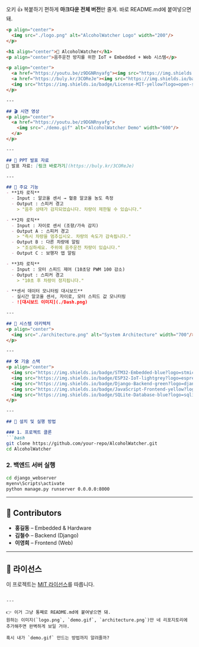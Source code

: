 오키 👍 복붙하기 편하게 **마크다운 전체 버전**만 줄게.
바로 README.md에 붙여넣으면 돼.

````markdown
<p align="center">
  <img src="./logo.png" alt="AlcoholWatcher Logo" width="200"/>
</p>

<h1 align="center">🚗 AlcoholWatcher</h1>
<p align="center">음주운전 방지를 위한 IoT + Embedded + Web 시스템</p>

<p align="center">
  <a href="https://youtu.be/z9DGNRnyafg"><img src="https://img.shields.io/badge/Demo-YouTube-red?logo=youtube"></a>
  <a href="https://buly.kr/3COReJe"><img src="https://img.shields.io/badge/PPT-자료-blue?logo=microsoftpowerpoint"></a>
  <img src="https://img.shields.io/badge/License-MIT-yellow?logo=open-source-initiative">
</p>

---

## 🎬 시연 영상
<p align="center">
  <a href="https://youtu.be/z9DGNRnyafg">
    <img src="./demo.gif" alt="AlcoholWatcher Demo" width="600"/>
  </a>
</p>

---

## 📑 PPT 발표 자료
📂 발표 자료: [링크 바로가기](https://buly.kr/3COReJe)

---

## 📌 주요 기능
- **1차 로직**
  - Input : 알코올 센서 → 혈중 알코올 농도 측정  
  - Output : 스피커 경고  
    > "음주 상태가 감지되었습니다. 차량이 제한될 수 있습니다."

- **2차 로직**
  - Input : 자이로 센서 (조향/가속 감지)  
  - Output A : 스피커 경고  
    > "즉시 차량을 멈추십시오. 차량의 속도가 감속됩니다."  
  - Output B : 다른 차량에 알림  
    > "조심하세요. 주위에 음주운전 차량이 있습니다."  
  - Output C : 보행자 앱 알림  

- **3차 로직**
  - Input : 모터 스피드 제어 (10초당 PWM 100 감소)  
  - Output : 스피커 경고  
    > "10초 후 차량이 정지됩니다."

- **센서 데이터 모니터링 대시보드**
  - 실시간 알코올 센서, 자이로, 모터 스피드 값 모니터링  
  - ![대시보드 이미지](./Dash.png)

---

## 📡 시스템 아키텍처
<p align="center">
  <img src="./architecture.png" alt="System Architecture" width="700"/>
</p>

---

## 🛠 기술 스택
<p align="center">
  <img src="https://img.shields.io/badge/STM32-Embedded-blue?logo=stmicroelectronics"/>
  <img src="https://img.shields.io/badge/ESP32-IoT-lightgrey?logo=espressif"/>
  <img src="https://img.shields.io/badge/Django-Backend-green?logo=django"/>
  <img src="https://img.shields.io/badge/JavaScript-Frontend-yellow?logo=javascript"/>
  <img src="https://img.shields.io/badge/SQLite-Database-blue?logo=sqlite"/>
</p>

---

## 🚀 설치 및 실행 방법

### 1. 프로젝트 클론
```bash
git clone https://github.com/your-repo/AlcoholWatcher.git
cd AlcoholWatcher
````

### 2. 백엔드 서버 실행

```bash
cd django_webserver
myenv\Scripts\activate
python manage.py runserver 0.0.0.0:8000
```

---

## 👥 Contributors

* **홍길동** – Embedded & Hardware
* **김철수** – Backend (Django)
* **이영희** – Frontend (Web)

---

## 📄 라이선스

이 프로젝트는 [MIT 라이선스](./LICENSE)를 따릅니다.

```

---

👉 이거 그냥 통째로 README.md에 붙여넣으면 돼.  
원하는 이미지(`logo.png`, `demo.gif`, `architecture.png`)만 네 리포지토리에 추가해주면 완벽하게 보일 거야.  

혹시 내가 `demo.gif` 만드는 방법까지 알려줄까?
```
